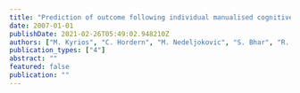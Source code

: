 ```yaml
---
title: "Prediction of outcome following individual manualised cognitive-behaviour therapy for Obsessive-Compulsive Disorder"
date: 2007-01-01
publishDate: 2021-02-26T05:49:02.948210Z
authors: ["M. Kyrios", "C. Hordern", "M. Nedeljokovic", "S. Bhar", "R. Moulding", "G. Doron"]
publication_types: ["4"]
abstract: ""
featured: false
publication: ""
---
```


